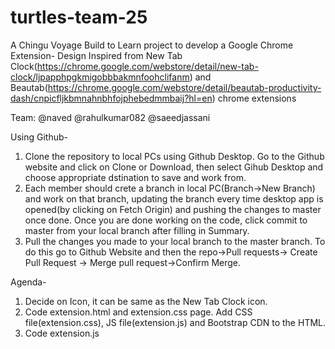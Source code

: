 # turtles-team-25
A Chingu Voyage Build to Learn project to develop a Google Chrome Extension- Design Inspired from New Tab Clock(https://chrome.google.com/webstore/detail/new-tab-clock/ljpapphpgkmigobbbakmnfoohclifanm) and Beautab(https://chrome.google.com/webstore/detail/beautab-productivity-dash/cnpicfljkbmnahnbhfojphebedmmbaij?hl=en) chrome extensions

Team:
@naved
@rahulkumar082
@saeedjassani

Using Github-
1. Clone the repository to local PCs using Github Desktop. Go to the Github website and click on Clone or Download, then select Gihub Desktop and choose appropriate dstination to save and work from.
2. Each member should crete a branch in local PC(Branch->New Branch) and work on that branch, updating the branch every time desktop app is opened(by clicking on Fetch Origin) and pushing the changes to master once done. Once you are done working on the code, click commit to master from your local branch after filling in Summary.
3. Pull the changes you made to your local branch to the master branch. To do this go to Github Website and then the repo->Pull requests-> Create Pull Request -> Merge pull request->Confirm Merge.

Agenda-
1. Decide on Icon, it can be same as the New Tab Clock icon.
2. Code extension.html and extension.css page. Add CSS file(extension.css), JS file(extension.js) and Bootstrap CDN to the HTML.
3. Code extension.js
